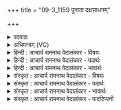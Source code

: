+++
title = "09-3_1159 पुनाता दक्षसाधनम्"

+++
<details><summary>पदपाठः</summary>

पुना꣡त꣢। द꣣क्षसा꣡ध꣢नम्। द꣣क्ष। सा꣡ध꣢꣯नम्। य꣡था꣢꣯। श꣡र्धा꣢꣯य। वी꣣त꣡ये꣢। य꣡था꣢꣯। मि꣣त्रा꣡य꣢। मि꣣। त्रा꣡य꣢꣯। व꣡रु꣢꣯णाय। श꣡न्त꣢꣯मम्। ११५९।
</details>

<details><summary>अधिमन्त्रम् (VC)</summary>

- पवमानः सोमः
- पर्वतनारदौ काण्वौ शिखण्डिन्यावप्सरसौ काश्यपौ वा
- उष्णिक्
- ऋषभः
</details>

<details><summary>हिन्दी : आचार्य रामनाथ वेदालंकार - विषयः</summary>

अगले मन्त्र में फिर वही विषय है।
</details>

<details><summary>हिन्दी : आचार्य रामनाथ वेदालंकार - पदार्थः</summary>

पदार्थान्वयभाषाः -  हे साथियो!तुम(दक्षसाधनम्)दक्षता के साधक सोम नामक जीवात्मा को(पुनात)पवित्र करो, (यथा)जिससेवह(शर्धाय)उत्साह के लिए और(वीतये)प्रगति के लिए हो अर्थात् उत्साहित होकर प्रगति कर सके और(यथा)जिससे(मित्राय)मित्र मन के लिए और(वरुणाय)दोषनिवारक प्राण के लिए(शन्तमम्)शान्तिकारक हो ॥३॥
</details>

<details><summary>हिन्दी : आचार्य रामनाथ वेदालंकार - भावार्थः</summary>

भावार्थभाषाः -  जीवात्मा के पवित्र हो जाने पर शरीरस्थ मन,बुद्धि,प्राण आदि सब पवित्र हो जाते हैं ॥३॥
</details>

<details><summary>संस्कृत : आचार्य रामनाथ वेदालंकार - विषयः</summary>

अथ पुनस्तमेव विषयमाह।
</details>

<details><summary>संस्कृत : आचार्य रामनाथ वेदालंकार - पदार्थः</summary>

पदार्थान्वयभाषाः -  हे सखायः!यूयम्(दक्षसाधनम्२)दक्षतायाः साधयितारम् सोमं जीवात्मानम्(पुनात)पुनीत।[पूञ् पवने क्र्यादिः,लोटि तप्तनप्तनथनाश्च। अ० ७।१।४५ इत्यनेन तस्य तबादेशे पित्वाद् ईत्वाभावः।] (यथा)येन,सः(शर्धाय)उत्साहाय(वीतये)प्रगतये च स्यात्, (यथा)येन च(मित्राय)मनसे(वरुणाय)दोषनिवारकाय प्राणाय च(शन्तमम्)शान्तिकरं यथा तथा भवेत् ॥३॥
</details>

<details><summary>संस्कृत : आचार्य रामनाथ वेदालंकार - भावार्थः</summary>

भावार्थभाषाः -  जीवात्मनि पवित्रीभूते सति देहस्थानि मनोबुद्धिप्राणादीनि सर्वाण्यपि पवित्राणि जायन्ते ॥३॥
</details>

<details><summary>संस्कृत : आचार्य रामनाथ वेदालंकार - पादटिप्पनी</summary>

टिप्पणी:   १. ऋ० ९।१०४।३, ‘शंत॑मः’ इति भेदः। २. दक्षसाधनं बलस्य साधनम्—इति सा०। शीघ्रकर्मकर्तारम्—इति वि०।
</details>